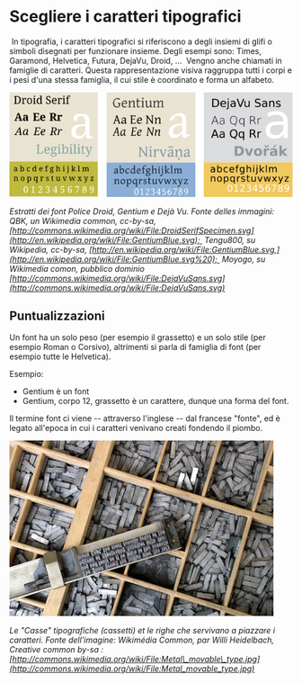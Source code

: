 Scegliere i caratteri tipografici
=================================

 In tipografia, i caratteri tipografici si riferiscono a degli insiemi
di glifi o simboli disegnati per funzionare insieme. Degli esempi sono:
Times, Garamond, Helvetica, Futura, DejaVu, Droid, ...  Vengno anche
chiamati in famiglie di caratteri. Questa rappresentazione visiva
raggruppa tutti i corpi e i pesi d'una stessa famiglia, il cui stile è
coordinato e forma un alfabeto.

![](droid_gentium_dejavu.png)

*Estratti dei font Police Droid, Gentium e Dejà Vu. Fonte delles immagini: QBK, un Wikimedia common, cc-by-sa,[http://commons.wikimedia.org/wiki/File:DroidSerifSpecimen.svg](http://en.wikipedia.org/wiki/File:GentiumBlue.svg);  Tengu800, su Wikipedia, cc-by-sa, [http://en.wikipedia.org/wiki/File:GentiumBlue.svg,](http://en.wikipedia.org/wiki/File:GentiumBlue.svg%20);  Moyogo, su Wikimedia comon, pubblico dominio [http://commons.wikimedia.org/wiki/File:DejaVuSans.svg](http://commons.wikimedia.org/wiki/File:DejaVuSans.svg)*

Puntualizzazioni
----------------

Un font ha un solo peso (per esempio il grassetto) e un solo stile (per
esempio Roman o Corsivo), altrimenti si parla di famiglia di font (per
esempio tutte le Helvetica).

Esempio:

-   Gentium è un font
-   Gentium, corpo 12, grassetto è un carattere, dunque una forma del font.

Il termine font ci viene -- attraverso l'inglese -- dal francese "fonte", ed è legato all'epoca in cui i caratteri venivano creati fondendo il piombo.

![](metal_movable_type.jpg) 

*Le "Casse" tipografiche (cassetti) et le righe che servivano a piazzare i caratteri. Fonte dell'imagine: Wikimédia Common, par Willi Heidelbach, Creative common by-sa : [http://commons.wikimedia.org/wiki/File:Metal\_movable\_type.jpg](http://commons.wikimedia.org/wiki/File:Metal_movable_type.jpg)*
